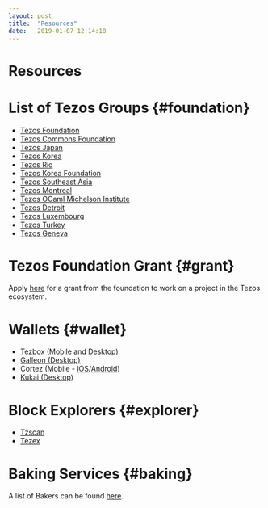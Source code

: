 ```yaml
---
layout: post
title:  "Resources"
date:   2019-01-07 12:14:18
---
```

Resources
===========

# List of Tezos Groups {#foundation}

- [Tezos Foundation](https://tezos.foundation/)
- [Tezos Commons Foundation](https://tezoscommons.org/)
- [Tezos Japan](https://twitter.com/TezosJapan)
- [Tezos Korea](http://tezoskoreacommunity.org/)
- [Tezos Rio](https://tezos.rio/)
- [Tezos Korea Foundation](http://tezoskorea.foundation/)
- [Tezos Southeast Asia](https://www.tezos.org.sg/)
- [Tezos Montreal](https://tezosmtl.com/)
- [Tezos OCaml Michelson Institute](https://tomi.institute/)
- [Tezos Detroit](https://twitter.com/TezosD)
- [Tezos Luxembourg](https://tezos.lu/)
- [Tezos Turkey](https://twitter.com/tezosturkey)
- [Tezos Geneva](https://twitter.com/TezosGeneva)

# Tezos Foundation Grant {#grant}

Apply [here](https://tezos.foundation/grants-overview) for a grant from the foundation to work on a project in the Tezos ecosystem.

# Wallets {#wallet}
- [Tezbox (Mobile and Desktop)](https://tezbox.com/)
- [Galleon (Desktop)](https://galleon-wallet.tech/)
- Cortez (Mobile - [iOS](https://itunes.apple.com/us/app/cortez/id1464922586?ls=1&mt=8)/[Android](https://play.google.com/store/apps/details?id=com.tezcore.cortez))
- [Kukai (Desktop)](https://kukai.app/)

# Block Explorers {#explorer}
- [Tzscan](https://tzscan.io/)
- [Tezex](https://tezex.info/)

# Baking Services {#baking}

A list of Bakers can be found [here](https://mytezosbaker.com/).